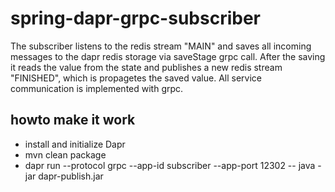 # spring-dapr-grpc-subscriber

The subscriber listens to the redis stream "MAIN" and saves all incoming messages to the dapr redis storage via saveStage grpc call. After the saving it reads the value from the state and publishes a new redis stream "FINISHED", which is propagetes the saved value. All service communication is implemented with grpc.

## howto make it work

  - install and initialize Dapr
  - mvn clean package
  - dapr run --protocol grpc --app-id subscriber --app-port 12302 -- java -jar dapr-publish.jar
